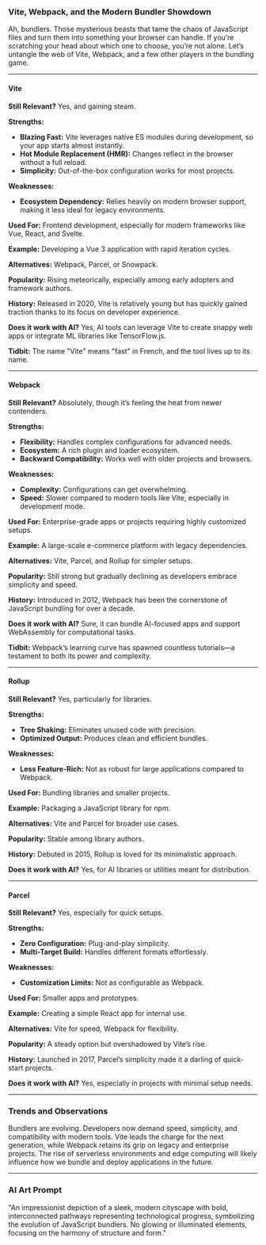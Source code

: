 ### Vite, Webpack, and the Modern Bundler Showdown

Ah, bundlers. Those mysterious beasts that tame the chaos of JavaScript files and turn them into something your browser can handle. If you’re scratching your head about which one to choose, you’re not alone. Let’s untangle the web of Vite, Webpack, and a few other players in the bundling game.

---

#### Vite
**Still Relevant?** Yes, and gaining steam.

**Strengths:**
- **Blazing Fast:** Vite leverages native ES modules during development, so your app starts almost instantly.
- **Hot Module Replacement (HMR):** Changes reflect in the browser without a full reload.
- **Simplicity:** Out-of-the-box configuration works for most projects.

**Weaknesses:**
- **Ecosystem Dependency:** Relies heavily on modern browser support, making it less ideal for legacy environments.

**Used For:** Frontend development, especially for modern frameworks like Vue, React, and Svelte.

**Example:** Developing a Vue 3 application with rapid iteration cycles.

**Alternatives:** Webpack, Parcel, or Snowpack.

**Popularity:** Rising meteorically, especially among early adopters and framework authors.

**History:** Released in 2020, Vite is relatively young but has quickly gained traction thanks to its focus on developer experience.

**Does it work with AI?** Yes, AI tools can leverage Vite to create snappy web apps or integrate ML libraries like TensorFlow.js.

**Tidbit:** The name "Vite" means "fast" in French, and the tool lives up to its name.

---

#### Webpack
**Still Relevant?** Absolutely, though it’s feeling the heat from newer contenders.

**Strengths:**
- **Flexibility:** Handles complex configurations for advanced needs.
- **Ecosystem:** A rich plugin and loader ecosystem.
- **Backward Compatibility:** Works well with older projects and browsers.

**Weaknesses:**
- **Complexity:** Configurations can get overwhelming.
- **Speed:** Slower compared to modern tools like Vite, especially in development mode.

**Used For:** Enterprise-grade apps or projects requiring highly customized setups.

**Example:** A large-scale e-commerce platform with legacy dependencies.

**Alternatives:** Vite, Parcel, and Rollup for simpler setups.

**Popularity:** Still strong but gradually declining as developers embrace simplicity and speed.

**History:** Introduced in 2012, Webpack has been the cornerstone of JavaScript bundling for over a decade.

**Does it work with AI?** Sure, it can bundle AI-focused apps and support WebAssembly for computational tasks.

**Tidbit:** Webpack’s learning curve has spawned countless tutorials—a testament to both its power and complexity.

---

#### Rollup
**Still Relevant?** Yes, particularly for libraries.

**Strengths:**
- **Tree Shaking:** Eliminates unused code with precision.
- **Optimized Output:** Produces clean and efficient bundles.

**Weaknesses:**
- **Less Feature-Rich:** Not as robust for large applications compared to Webpack.

**Used For:** Bundling libraries and smaller projects.

**Example:** Packaging a JavaScript library for npm.

**Alternatives:** Vite and Parcel for broader use cases.

**Popularity:** Stable among library authors.

**History:** Debuted in 2015, Rollup is loved for its minimalistic approach.

**Does it work with AI?** Yes, for AI libraries or utilities meant for distribution.

---

#### Parcel
**Still Relevant?** Yes, especially for quick setups.

**Strengths:**
- **Zero Configuration:** Plug-and-play simplicity.
- **Multi-Target Build:** Handles different formats effortlessly.

**Weaknesses:**
- **Customization Limits:** Not as configurable as Webpack.

**Used For:** Smaller apps and prototypes.

**Example:** Creating a simple React app for internal use.

**Alternatives:** Vite for speed, Webpack for flexibility.

**Popularity:** A steady option but overshadowed by Vite’s rise.

**History:** Launched in 2017, Parcel’s simplicity made it a darling of quick-start projects.

**Does it work with AI?** Yes, especially in projects with minimal setup needs.

---

### Trends and Observations
Bundlers are evolving. Developers now demand speed, simplicity, and compatibility with modern tools. Vite leads the charge for the next generation, while Webpack retains its grip on legacy and enterprise projects. The rise of serverless environments and edge computing will likely influence how we bundle and deploy applications in the future.

---

### AI Art Prompt
"An impressionist depiction of a sleek, modern cityscape with bold, interconnected pathways representing technological progress, symbolizing the evolution of JavaScript bundlers. No glowing or illuminated elements, focusing on the harmony of structure and form."

